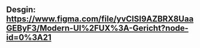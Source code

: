## Desgin: https://www.figma.com/file/yvClSI9AZBRX8UaaGEByF3/Modern-UI%2FUX%3A-Gericht?node-id=0%3A21
